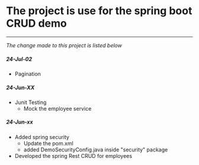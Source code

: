 # The project is use for the spring boot CRUD demo
---

_The change made to this project is listed below_
##### 24-Jul-02
- Pagination

##### 24-Jun-XX
- Junit Testing
	- Mock the employee service
	
##### 24-Jun-xx
- Added spring security
	- Update the pom.xml
	- added DemoSecurityConfig.java inside "security" package
- Developed the spring Rest CRUD for employees